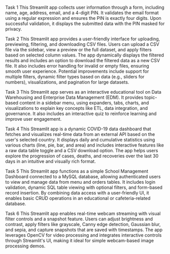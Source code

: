 
Task 1
This Streamlit app collects user information through a form, including name, age, address, email, and a 4-digit PIN. It validates the email format using a regular expression and ensures the PIN is exactly four digits. Upon successful validation, it displays the submitted data with the PIN masked for privacy.

Task 2
This Streamlit app provides a user-friendly interface for uploading, previewing, filtering, and downloading CSV files. Users can upload a CSV file via the sidebar, view a preview or the full dataset, and apply filters based on selected column values. The app dynamically displays the filtered results and includes an option to download the filtered data as a new CSV file. It also includes error handling for invalid or empty files, ensuring smooth user experience. Potential improvements include support for multiple filters, dynamic filter types based on data (e.g., sliders for numbers), visualizations, and pagination for large datasets.

Task 3
This Streamlit app serves as an interactive educational tool on Data Warehousing and Enterprise Data Management (EDM). It provides topic-based content in a sidebar menu, using expanders, tabs, charts, and visualizations to explain key concepts like ETL, data integration, and governance. It also includes an interactive quiz to reinforce learning and improve user engagement.

Task 4
This Streamlit app is a dynamic COVID-19 data dashboard that fetches and visualizes real-time data from an external API based on the user's selected country. It displays daily and cumulative statistics using various charts (line, pie, bar, and area) and includes interactive features like a raw data table toggle and a CSV download option. The app helps users explore the progression of cases, deaths, and recoveries over the last 30 days in an intuitive and visually rich format.

Task 5
This Streamlit app functions as a simple School Management Dashboard connected to a MySQL database, allowing authenticated users to view and manage data from menu and orders tables. It includes login validation, dynamic SQL table viewing with optional filters, and form-based record insertion. By combining data access with a user-friendly UI, it enables basic CRUD operations in an educational or cafeteria-related database.

Task 6
This Streamlit app enables real-time webcam streaming with visual filter controls and a snapshot feature. Users can adjust brightness and contrast, apply filters like grayscale, Canny edge detection, Gaussian blur, and sepia, and capture snapshots that are saved with timestamps. The app leverages OpenCV for video processing and integrates interactive controls through Streamlit's UI, making it ideal for simple webcam-based image processing demos.
